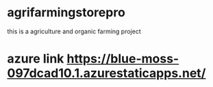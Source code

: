 # agrifarmingstorepro
this is a agriculture and organic farming project
# azure link https://blue-moss-097dcad10.1.azurestaticapps.net/
